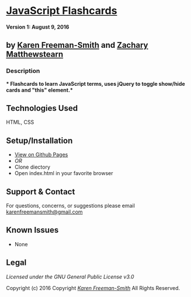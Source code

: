 # [JavaScript Flashcards](http://karenfreemansmith.github.io/js-flashcards)

__Version 1: August 9, 2016__

## by [Karen Freeman-Smith](http://karenfreemansmith.github.io) and [Zachary Matthewstearn](http://zacharymatthewstearn.github.io)

### Description
__* Flashcards to learn JavaScript terms, uses jQuery to toggle show/hide cards and "this" element.*__

## Technologies Used
HTML, CSS

## Setup/Installation
* [View on Github Pages](https://karenfreemansmith.github.io/EpicIntroWk1-PetWebsite)
* _OR_
* Clone diectory 
* Open index.html in your favorite browser

## Support & Contact
For questions, concerns, or suggestions please email karenfreemansmith@gmail.com

## Known Issues
* None

## Legal
*Licensed under the GNU General Public License v3.0*

Copyright (c) 2016 Copyright _[Karen Freeman-Smith](https://karenfreemansmith.github.io)_ All Rights Reserved.
